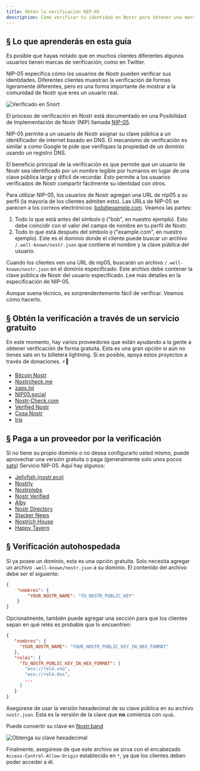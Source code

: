 ```yaml
---
title: Obtén la verificación NIP-05
description: Cómo verificar tu identidad en Nostr para obtener una marca de verificación y una manera más fácil de compartir tu cuenta..
---
```


## [§](#lo-que-aprenderás) Lo que aprenderás en esta guía

Es posible que hayas notado que en muchos clientes diferentes algunos usuarios tienen marcas de verificación, como en Twitter.

NIP-05 especifica cómo los usuarios de Nostr pueden verificar sus identidades. Diferentes clientes muestran la verificación de formas ligeramente diferentes, pero es una forma importante de mostrar a la comunidad de Nostr que eres un usuario real.

![Verificado en Snort](/images/snort-verified.webp)

El proceso de verificación en Nostr está documentado en una Posibilidad de Implementación de Nostr (NIP) llamada [NIP-05](https://github.com/nostr-protocol/nips/blob/master/05.md).

NIP-05 permite a un usuario de Nostr asignar su clave pública a un identificador de internet basado en DNS. El mecanismo de verificación es similar a como Google te pide que verifiques la propiedad de un dominio usando un registro DNS.

El beneficio principal de la verificación es que permite que un usuario de Nostr sea identificado por un nombre legible por humanos en lugar de una clave pública larga y difícil de recordar. Esto permite a los usuarios verificados de Nostr compartir fácilmente su identidad con otros.

Para utilizar NIP-05, los usuarios de Nostr agregan una URL de nip05 a su perfil (la mayoría de los clientes admiten esto). Las URLs de NIP-05 se parecen a los correos electrónicos: bob@example.com. Veamos las partes:

1. Todo lo que está antes del símbolo `@` ("bob", en nuestro ejemplo). Esto debe coincidir con el valor del campo de nombre en tu perfil de Nostr.
2. Todo lo que está después del símbolo `@` ("example.com", en nuestro ejemplo). Este es el dominio donde el cliente puede buscar un archivo `/.well-known/nostr.json` que contiene el nombre y la clave pública del usuario.

Cuando los clientes ven una URL de nip05, buscarán un archivo `/.well-known/nostr.json` en el dominio especificado. Este archivo debe contener la clave pública de Nostr del usuario especificado. Lee más detalles en la especificación de NIP-05.

Aunque suena técnico, es sorprendentemente fácil de verificar. Veamos cómo hacerlo.

## [§](#verificación-gratuita) Obtén la verificación a través de un servicio gratuito

En este momento, hay varios proveedores que están ayudando a la gente a obtener verificación de forma gratuita. Esta es una gran opción si aún no tienes sats en tu billetera lightning. Si es posible, apoya estos proyectos a través de donaciones. ⚡🤙

-   [Bitcoin Nostr](https://bitcoinnostr.com/)
-   [Nostrcheck.me](https://nostrcheck.me)
-   [zaps.lol](https://zaps.lol/)
-   [NIP05.social](https://nip05.social)
-   [Nostr-Check.com](https://nostr-check.com/)
-   [Verified Nostr](https://verified-nostr.com/)
-   [Cosa Nostr](https://cosanostr.com)
-   [Iris](https://iris.to)

## [§](#verificación-pagada) Paga a un proveedor por la verificación

Si no tiene su propio dominio o no desea configurarlo usted mismo, puede aprovechar una versión gratuita o paga (generalmente solo unos pocos [sats](https://coinmarketcap.com/alexandria/glossary/satoshi-sats)) Servicio NIP-05. Aquí hay algunos:

-   [Jellyfish (nostr.eco)](https://jellyfish.land/nip05)
-   [Nostrly](https://www.nostrly.com)
-   [Nostrplebs](https://nostrplebs.com)
-   [Nostr Verified](https://nostrverified.com)
-   [Alby](https://getalby.com)
-   [Nostr Directory](https://nostr.directory)
-   [Stacker News](https://stacker.news)
-   [Nostrich House](https://nostrich.house)
-   [Happy Tavern](https://happytavern.co/nostr-verified)

## [§](#verificacion-autohospedada) Verificación autohospedada

Si ya posee un dominio, esta es una opción gratuita. Solo necesita agregar un archivo `.well-known/nostr.json` a su dominio. El contenido del archivo debe ser el siguiente:

```json
{
    "nombres": {
        "YOUR_NOSTR_NAME": "TU_NOSTR_PUBLIC_KEY"
    }
}
```

Opcionalmente, también puede agregar una sección para que los clientes sepan en qué relés es probable que lo encuentren:

```json
{
   "nombres": {
     "YOUR_NOSTR_NAME": "YOUR_NOSTR_PUBLIC_KEY_IN_HEX_FORMAT"
   },
   "relés": {
     "TU_NOSTR_PUBLIC_KEY_IN_HEX_FORMAT": [
       "wss://relé.uno",
       "wss://relé.dos",
       ...
     ]
   }
}
```

Asegúrese de usar la versión hexadecimal de su clave pública en su archivo `nostr.json`. Esta es la versión de la clave que **no** comienza con `npub`.

Puede convertir su clave en [Nostr.band](https://nostr.band)

![Obtenga su clave hexadecimal](/images/get-hex-key.webp)

Finalmente, asegúrese de que este archivo se sirva con el encabezado `Access-Control-Allow-Origin` establecido en `*`, ya que los clientes deben poder acceder a él.
